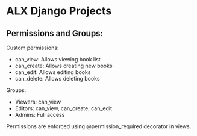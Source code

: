 # ALX Django Projects

## Permissions and Groups:

Custom permissions:

-   can_view: Allows viewing book list
-   can_create: Allows creating new books
-   can_edit: Allows editing books
-   can_delete: Allows deleting books

Groups:

-   Viewers: can_view
-   Editors: can_view, can_create, can_edit
-   Admins: Full access

Permissions are enforced using @permission_required decorator in views.

